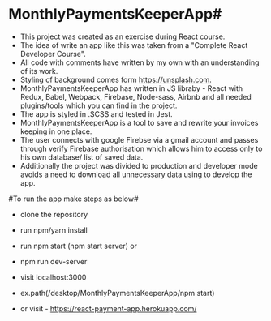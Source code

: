 # MonthlyPaymentsKeeperApp#

* This project was created as an exercise during React course.
* The idea of write an app like this was taken from a "Complete React Developer Course".
* All code with comments have written by my own with an understanding of its work.
* Styling of background comes form https://unsplash.com.
* MonthlyPaymentsKeeperApp has written in JS libraby - React with Redux, Babel, Webpack, Firebase, Node-sass, Airbnb 
and all needed plugins/tools which you can find in the project.
* The app is styled in .SCSS and tested in Jest. 
* MonthlyPaymentsKeeperApp is a tool to save and rewrite your invoices keeping in one place.
* The user connects with google Firebse via a gmail account and passes through verify Firebase authorisation which allows him to
access only to his own database/ list of saved data.     
* Additionally the project was divided to production and developer mode avoids a need to download all unnecessary data using to develop the app. 

#To run the app make steps as below#

* clone the repository
* run npm/yarn install
* run npm start (npm start server) or
* npm run dev-server
* visit localhost:3000
* ex.path(/desktop/MonthlyPaymentsKeeperApp/npm start)

* or visit - https://react-payment-app.herokuapp.com/

